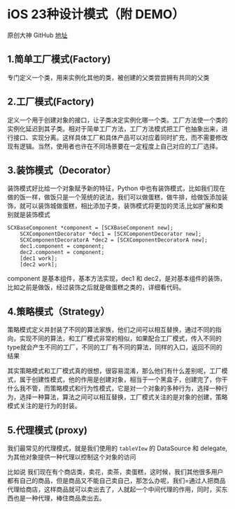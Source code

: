 
# iOS 23种设计模式（附 DEMO）

原创大神 GitHub [地址](https://github.com/huang303513/Design-Pattern-For-iOS)

## 1.简单工厂模式(Factory)

专门定义一个类，用来实例化其他的类，被创建的父类尝尝拥有共同的父类


## 2.工厂模式(Factory)
定义一个用于创建对象的接口，让子类决定实例化哪一个类。工厂方法使一个类的实例化延迟到其子类。相对于简单工厂方法，工厂方法模式把工厂也抽象出来，进行接口、实现分离。这样具体工厂和具体产品可以对应着同时扩充，而不需要修改现有逻辑。当然，使用者也许在不同场景要在一定程度上自己对应的工厂选择。


## 3.装饰模式（Decorator）

装饰模式好比给一个对象赋予新的特征，Python 中也有装饰模式，比如我们现在做的饭一样，做饭只是一个笼统的说法，我们可以做蛋糕，做牛排，给做饭添加装饰，就可以装饰城做蛋糕，相比添加子类，装饰模式将更加的灵活,比如扩展和类别就是装饰模式

```
SCXBaseComponent *component = [SCXBaseComponent new];
    SCXComponentDecorator *dec1 = [SCXComponentDecorator new];
    SCXComponentDecoratorA *dec2 = [SCXComponentDecoratorA new];
    dec1.component = component;
    dec2.component = component;
    [dec1 work];
    [dec2 work];

```

component 是基本组件，基本方法实现，dec1 和 dec2，是对基本组件的装饰，比如之前是做饭，经过装饰之后就是做蛋糕之类的，详细看代码。


## 4.策略模式（Strategy）

策略模式定义并封装了不同的算法家族，他们之间可以相互替换，通过不同的指向，实现不同的算法，和工厂模式非常的相似，如果配合工厂模式，传入不同的type就会产生不同的工厂，不同的工厂有不同的算法，同样的入口，返回不同的结果

其实策略模式和工厂模式真的很想，很容易混淆，那么他们有什么差别呢，工厂模式，属于创建性模式，他的作用是创建对象，相当于一个黑盒子，创建完了，你干什么我不管，而策略模式和行为性模式，它是对一个对象的多种行为，选择一种行为，选择一种算法，算法之间可以相互替换，工厂模式关注的是对象的创建，策略模式关注的是行为的封装。

## 5.代理模式 (proxy)

我们最常见的代理模式，就是我们使用的 `tableVIew` 的 DataSource 和 delegate,为其他对象提供一种代理以控制这个对象的访问

比如说 我们现在有个商店类，卖花，卖茶，卖蛋糕，这时候，我们其他很多用户都有自己的商品，但是商品又不能自己卖自己，那怎么办呢，我们=通过人把商品代理给商店，这样商品就可以卖出去了，人就起一个中间代理的作用，同时，买东西也是一种代理，棒住商品卖出去。